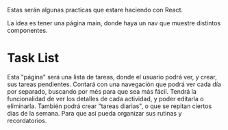 Estas serán algunas practicas que estare haciendo con React.

La ídea es tener una página main, donde haya un nav que muestre distintos componentes.

# Task List

Esta "página" será una lista de tareas, donde el usuario podrá ver, y crear, sus tareas pendientes.
Contará con una navegación que podrá ver cada día por separado, buscando por més para que sea más fácil.
Tendrá la funcionalidad de ver los detalles de cada actividad, y poder editarla o eliminarla.
También podrá crear "tareas diarias", o que se repitan ciertos días de la semana. Para que así pueda organizar sus rutinas y recordatorios.
